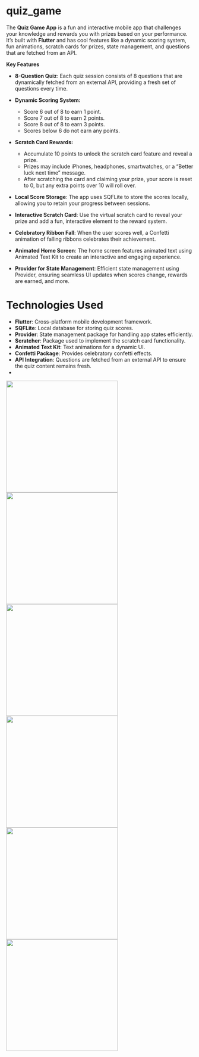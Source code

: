 # quiz_game
The **Quiz Game App** is a fun and interactive mobile app that challenges your knowledge and rewards you with prizes based on your performance. It’s built with **Flutter** and has cool features like a dynamic scoring system, fun animations, scratch cards for prizes, state management, and questions that are fetched from an API.

**Key Features**
- **8-Question Quiz**: Each quiz session consists of 8 questions that are dynamically fetched from an external API, providing a fresh set of questions every time.

- **Dynamic Scoring System:**
  - Score 6 out of 8 to earn 1 point.
  - Score 7 out of 8 to earn 2 points.
  - Score 8 out of 8 to earn 3 points.
  - Scores below 6 do not earn any points.

- **Scratch Card Rewards:**
  - Accumulate 10 points to unlock the scratch card feature and reveal a prize.
  - Prizes may include iPhones, headphones, smartwatches, or a “Better luck next time” message.
  - After scratching the card and claiming your prize, your score is reset to 0, but any extra points over 10 will roll over.

- **Local Score Storage**: The app uses SQFLite to store the scores locally, allowing you to retain your progress between sessions.

- **Interactive Scratch Card**: Use the virtual scratch card to reveal your prize and add a fun, interactive element to the reward system.

- **Celebratory Ribbon Fall**: When the user scores well, a Confetti animation of falling ribbons celebrates their achievement.

- **Animated Home Screen**: The home screen features animated text using Animated Text Kit to create an interactive and engaging experience.

- **Provider for State Management**: Efficient state management using Provider, ensuring seamless UI updates when scores change, rewards are earned, and more.

# Technologies Used
- **Flutter**: Cross-platform mobile development framework.
- **SQFLite**: Local database for storing quiz scores.
- **Provider**: State management package for handling app states efficiently.
- **Scratcher**: Package used to implement the scratch card functionality.
- **Animated Text Kit**: Text animations for a dynamic UI.
- **Confetti Package**: Provides celebratory confetti effects.
- **API Integration**: Questions are fetched from an external API to ensure the quiz content remains fresh.
- 
<img src="https://github.com/pragati-paraagi/quiz_game/blob/master/quiz_home.jpg" width="300" />
<img src="https://github.com/pragati-paraagi/quiz_game/blob/master/quiz_correct.jpg" width="300" />
<img src="https://github.com/pragati-paraagi/quiz_game/blob/master/quiz_Exit.jpg" width="300" />
<img src="https://github.com/pragati-paraagi/quiz_game/blob/master/quiz_scoreb.jpg" width="300" />
<img src="https://github.com/pragati-paraagi/quiz_game/blob/master/quiz_scratch2.jpg" width="300" />
<img src="https://github.com/pragati-paraagi/quiz_game/blob/master/quiz_scratch.jpg" width="300" />


